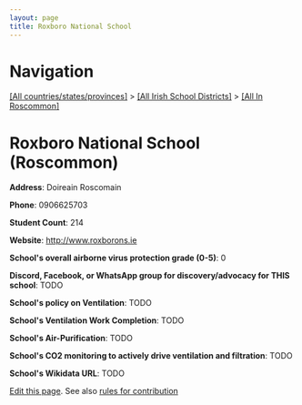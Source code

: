 ```yaml
---
layout: page
title: Roxboro National School
---
```

# Navigation

[[All countries/states/provinces]](../../..) > [[All Irish School Districts]](../..) > [[All In Roscommon]](..)

# Roxboro National School (Roscommon)

**Address**: Doireain Roscomain

**Phone**: 0906625703

**Student Count**: 214

**Website**: <http://www.roxborons.ie>

**School's overall airborne virus protection grade (0-5)**: 0

**Discord, Facebook, or WhatsApp group for discovery/advocacy for THIS school**: TODO

**School's policy on Ventilation**: TODO

**School's Ventilation Work Completion**: TODO

**School's Air-Purification**: TODO

**School's CO2 monitoring to actively drive ventilation and filtration**: TODO

**School's Wikidata URL**: TODO


[Edit this page](https://github.com/ventilate-schools/Ireland/edit/main/./Roscommon/Roxboro_National_School.md). See also [rules for contribution](../../../contribution-rules/)